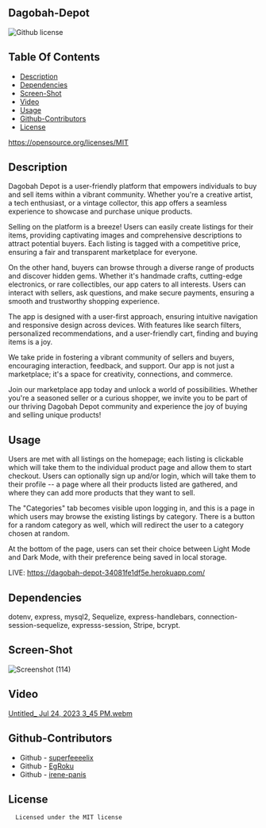 ## Dagobah-Depot
  ![Github license](https://img.shields.io/badge/license-MIT-blue.svg)
  ## Table Of Contents
  * [Description](#description)
  * [Dependencies](#dependencies)
  * [Screen-Shot](#screen-shot)
  * [Video](#video)
  * [Usage](#usage)
  * [Github-Contributors](#github-contributors)
  * [License](#license)

  https://opensource.org/licenses/MIT
  ## Description
 Dagobah Depot is a user-friendly platform that empowers individuals to buy and sell items within a vibrant community. Whether you're a creative artist, a tech enthusiast, or a vintage collector, this app offers a seamless experience to showcase and purchase unique products.

Selling on the platform is a breeze! Users can easily create listings for their items, providing captivating images and comprehensive descriptions to attract potential buyers. Each listing is tagged with a competitive price, ensuring a fair and transparent marketplace for everyone.

On the other hand, buyers can browse through a diverse range of products and discover hidden gems. Whether it's handmade crafts, cutting-edge electronics, or rare collectibles, our app caters to all interests. Users can interact with sellers, ask questions, and make secure payments, ensuring a smooth and trustworthy shopping experience.

The app is designed with a user-first approach, ensuring intuitive navigation and responsive design across devices. With features like search filters, personalized recommendations, and a user-friendly cart, finding and buying items is a joy.

We take pride in fostering a vibrant community of sellers and buyers, encouraging interaction, feedback, and support. Our app is not just a marketplace; it's a space for creativity, connections, and commerce.

Join our marketplace app today and unlock a world of possibilities. Whether you're a seasoned seller or a curious shopper, we invite you to be part of our thriving Dagobah Depot community and experience the joy of buying and selling unique products!

  ## Usage
Users are met with all listings on the homepage; each listing is clickable which will take them to the individual product page and allow them to start checkout. Users can optionally sign up and/or login, which will take them to their profile -- a page where all their products listed are gathered, and where they can add more products that they want to sell.

The "Categories" tab becomes visible upon logging in, and this is a page in which users may browse the existing listings by category. There is a button for a random category as well, which will redirect the user to a category chosen at random.

At the bottom of the page, users can set their choice between Light Mode and Dark Mode, with their preference being saved in local storage.

LIVE: https://dagobah-depot-34081fe1df5e.herokuapp.com/ 

  ## Dependencies
  dotenv, express, mysql2, Sequelize, express-handlebars, connection-session-sequelize, expresss-session, Stripe, bcrypt. 
 
  ## Screen-Shot
![Screenshot (114)](https://github.com/EgRoku/Portfolio-Project/assets/125640560/a88768bf-2a17-4196-88f8-47d65a2c28e2)
  ## Video
[Untitled_ Jul 24, 2023 3_45 PM.webm](https://github.com/irene-panis/dagobah-depot/assets/65985104/57074e6c-6b3c-48d9-8317-687ecc4b6afd)

  ## Github-Contributors
   * Github - [superfeeeelix](https://github.com/superfeeeelix/)
   * Github - [EgRoku](https://github.com/EgRoku)
   * Github - [irene-panis](https://github.com/irene-panis)
 

  ## License
      
      Licensed under the MIT license
